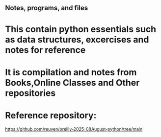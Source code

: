 ## Notes, programs, and files

# This contain python essentials such as data structures, excercises and notes for reference
# It is compilation and notes from Books,Online Classes and Other repositories


# Reference repository:
https://github.com/reuven/oreilly-2025-08August-python/tree/main